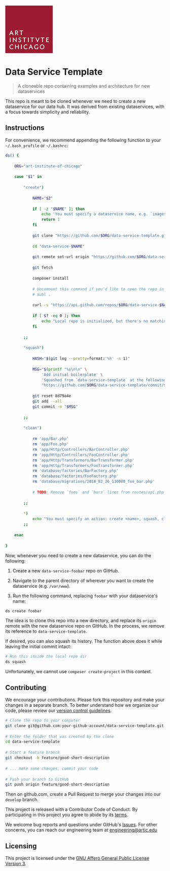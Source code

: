![Art Institute of Chicago](https://raw.githubusercontent.com/Art-Institute-of-Chicago/template/master/aic-logo.gif)

# Data Service Template
> A cloneable repo containing examples and architecture for new dataservices

This repo is meant to be cloned whenever we need to create a new dataservice for our data hub. It was derived from existing dataservices, with a focus towards simplicity and reliability.



## Instructions

For convenience, we recommend appending the following function to your `~/.bash_profile` or `~/.bashrc`:

```bash
ds() {

    ORG="art-institute-of-chicago"

    case "$1" in

        "create")

            NAME="$2"

            if [ -z "$NAME" ]; then
                echo 'You must specify a dataservice name, e.g. `images` for `data-service-images`: ds create images'
                return 1
            fi

            git clone "https://github.com/$ORG/data-service-template.git" "data-service-$NAME"

            cd "data-service-$NAME"

            git remote set-url origin "https://github.com/$ORG/data-service-$NAME.git"

            git fetch

            composer install

            # Uncomment this command if you'd like to open the repo in Sublime Text
            # subl .

            curl -s "https://api.github.com/repos/$ORG/data-service-$NAME" 2>&1 | grep -q 'Not Found'

            if [ $? -eq 0 ]; then
                echo "Local repo is initialized, but there's no matching remote repo on GitHub!"
            fi

        ;;

        "squash")

            HASH="$(git log --pretty=format:'%h' -n 1)"

            MSG="$(printf "%s\n\n" \
                'Add initial boilerplate' \
                'Squashed from `data-service-template` at the following commit:' \
                "https://github.com/$ORG/data-service-template/commit/$HASH")";

            git reset 8d79a4e
            git add --all
            git commit -m "$MSG"

        ;;

        "clean")

            rm 'app/Bar.php'
            rm 'app/Foo.php'
            rm 'app/Http/Controllers/BarController.php'
            rm 'app/Http/Controllers/FooController.php'
            rm 'app/Http/Transformers/BarTransformer.php'
            rm 'app/Http/Transformers/FooTransformer.php'
            rm 'database/factories/BarFactory.php'
            rm 'database/factories/FooFactory.php'
            rm 'database/migrations/2018_02_26_130000_foo_bar.php'

            # TODO: Remove `foos` and `bars` lines from routes/api.php

        ;;

        *)
            echo "You must specify an action: create <name>, squash, clean"
        ;;

    esac

}
```

Now, whenever you need to create a new dataservice, you can do the following:

1. Create a new `data-service-foobar` repo on GitHub.

1. Navigate to the parent directory of wherever you want to create the dataservice (e.g. `/var/www`).

1. Run the following command, replacing `foobar` with your dataservice's name:

```bash
ds create foobar
```

The idea is to clone this repo into a new directory, and replace its `origin` remote with the new dataservice repo on GitHub. In the process, we remove its reference to `data-service-template`.

If desired, you can also squash its history. The function above does it while leaving the initial commit intact:

```bash
# Run this inside the local repo dir
ds squash
```

Unfortunately, we cannot use `composer create-project` in this context.

## Contributing

We encourage your contributions. Please fork this repository and make your changes in a separate branch. To better understand how we organize our code, please review our [version control guidelines](https://docs.google.com/document/d/1B-27HBUc6LDYHwvxp3ILUcPTo67VFIGwo5Hiq4J9Jjw).

```bash
# Clone the repo to your computer
git clone git@github.com:your-github-account/data-service-template.git

# Enter the folder that was created by the clone
cd data-service-template

# Start a feature branch
git checkout -b feature/good-short-description

# ... make some changes, commit your code

# Push your branch to GitHub
git push origin feature/good-short-description
```

Then on github.com, create a Pull Request to merge your changes into our
`develop` branch.

This project is released with a Contributor Code of Conduct. By participating in
this project you agree to abide by its [terms](CODE_OF_CONDUCT.md).

We welcome bug reports and questions under GitHub's [Issues](issues). For other concerns, you can reach our engineering team at [engineering@artic.edu](mailto:engineering@artic.edu)

## Licensing

This project is licensed under the [GNU Affero General Public License
Version 3](LICENSE).
